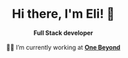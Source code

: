 <h1 align="center">
  Hi there, I'm Eli! 👋
</h1>

<p align="center">
  <strong>Full Stack developer </strong>
  <br /><br />
  👩‍💻 I’m currently working at <strong><a href="https://www.one-beyond.com/" target="_blank">One Beyond</a></strong>
</p>

<!--
**elizabethLomb/elizabethLomb** is a ✨ _special_ ✨ repository because its `README.md` (this file) appears on your GitHub profile.

Here are some ideas to get you started:

- 🔭 I’m currently working on ...
- 🌱 I’m currently learning ...
- 👯 I’m looking to collaborate on ...
- 🤔 I’m looking for help with ...
- 💬 Ask me about ...
- 📫 How to reach me: ...
- 😄 Pronouns: ...
- ⚡ Fun fact: ...
-->
